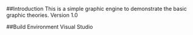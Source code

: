 ##Introduction
This is a simple graphic engine to demonstrate the basic graphic theories. 
Version 1.0

##Build Environment
Visual Studio
